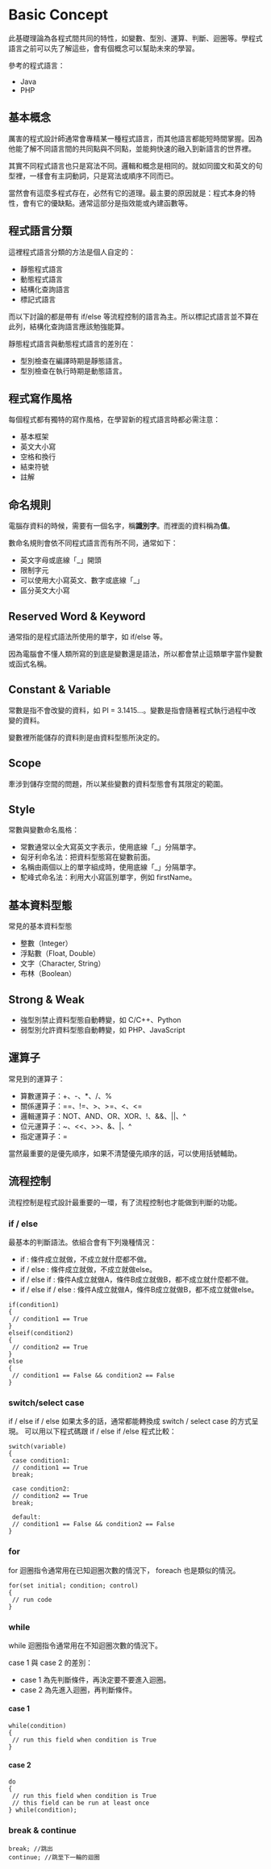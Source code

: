 Basic Concept
=============

此基礎理論為各程式間共同的特性，如變數、型別、運算、判斷、迴圈等。學程式語言之前可以先了解這些，會有個概念可以幫助未來的學習。

參考的程式語言：

* Java
* PHP

基本概念
--------

厲害的程式設計師通常會專精某一種程式語言，而其他語言都能短時間掌握。因為他能了解不同語言間的共同點與不同點，並能夠快速的融入到新語言的世界裡。

其實不同程式語言也只是寫法不同。邏輯和概念是相同的。就如同國文和英文的句型裡，一樣會有主詞動詞，只是寫法或順序不同而已。

當然會有這麼多程式存在，必然有它的道理。最主要的原因就是：程式本身的特性，會有它的優缺點。通常這部分是指效能或內建函數等。

程式語言分類
------------

這裡程式語言分類的方法是個人自定的：

* 靜態程式語言
* 動態程式語言
* 結構化查詢語言
* 標記式語言

而以下討論的都是帶有 if/else 等流程控制的語言為主。所以標記式語言並不算在此列，結構化查詢語言應該勉強能算。

靜態程式語言與動態程式語言的差別在：

* 型別檢查在編譯時期是靜態語言。
* 型別檢查在執行時期是動態語言。

程式寫作風格
------------

每個程式都有獨特的寫作風格，在學習新的程式語言時都必需注意：

* 基本框架
* 英文大小寫
* 空格和換行
* 結束符號
* 註解

命名規則
--------

電腦存資料的時候，需要有一個名字，稱**識別字**。而裡面的資料稱為**值**。

數命名規則會依不同程式語言而有所不同，通常如下：

* 英文字母或底線「_」開頭
* 限制字元
* 可以使用大小寫英文、數字或底線「_」
* 區分英文大小寫

Reserved Word & Keyword
-----------------------

通常指的是程式語法所使用的單字，如 if/else 等。

因為電腦會不懂人類所寫的到底是變數還是語法，所以都會禁止這類單字當作變數或函式名稱。

Constant & Variable
-------------------

常數是指不會改變的資料，如 PI = 3.1415...。變數是指會隨著程式執行過程中改變的資料。

變數裡所能儲存的資料則是由資料型態所決定的。

Scope
-----

牽涉到儲存空間的問題，所以某些變數的資料型態會有其限定的範圍。

Style
-----

常數與變數命名風格：

* 常數通常以全大寫英文字表示，使用底線「_」分隔單字。
* 匈牙利命名法：把資料型態寫在變數前面。
* 名稱由兩個以上的單字組成時，使用底線「_」分隔單字。
* 駝峰式命名法：利用大小寫區別單字，例如 firstName。

基本資料型態
------------

常見的基本資料型態

* 整數（Integer）
* 浮點數（Float, Double）
* 文字（Character, String）
* 布林（Boolean）

Strong & Weak
-------------

* 強型別禁止資料型態自動轉變，如 C/C++、Python
* 弱型別允許資料型態自動轉變，如 PHP、JavaScript

運算子
------

常見到的運算子：

* 算數運算子：+、-、*、/、%
* 關係運算子：==、!=、>、>=、<、<=
* 邏輯運算子：NOT、AND、OR、XOR、!、&&、||、^
* 位元運算子：~、<<、>>、&、|、^
* 指定運算子：=

當然最重要的是優先順序，如果不清楚優先順序的話，可以使用括號輔助。

流程控制
--------

流程控制是程式設計最重要的一環，有了流程控制也才能做到判斷的功能。

### if / else

最基本的判斷語法。依組合會有下列幾種情況：

* if : 條件成立就做，不成立就什麼都不做。
* if / else : 條件成立就做，不成立就做else。
* if / else if : 條件A成立就做A，條件B成立就做B，都不成立就什麼都不做。
* if / else if / else : 條件A成立就做A，條件B成立就做B，都不成立就做else。

```
if(condition1)
{
 // condition1 == True
}
elseif(condition2)
{
 // condition2 == True
}
else
{
 // condition1 == False && condition2 == False
}
```

### switch/select case

if / else if / else 如果太多的話，通常都能轉換成 switch / select case 的方式呈現。
可以用以下程式碼跟 if / else if /else 程式比較：

```
switch(variable)
{
 case condition1:
 // condition1 == True
 break;

 case condition2:
 // condition2 == True
 break;

 default:
 // condition1 == False && condition2 == False
}
```

### for

for 迴圈指令通常用在已知迴圈次數的情況下， foreach 也是類似的情況。

```
for(set initial; condition; control)
{
 // run code
}
```

### while

while 迴圈指令通常用在不知迴圈次數的情況下。

case 1 與 case 2 的差別：

  * case 1 為先判斷條件，再決定要不要進入迴圈。
  * case 2 為先進入迴圈，再判斷條件。

#### case 1

```
while(condition)
{
 // run this field when condition is True
}
```

#### case 2

```
do
{
 // run this field when condition is True
 // this field can be run at least once
} while(condition);
```

### break & continue

```
break; //跳出
continue; //跳至下一輪的迴圈
```

